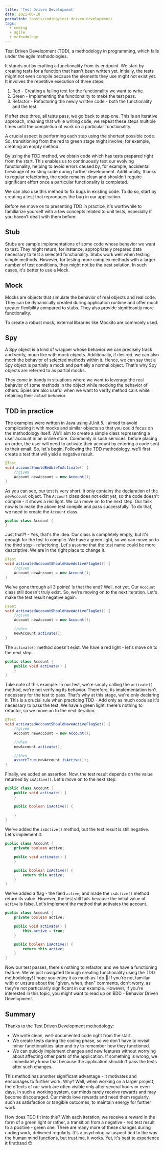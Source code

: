```yaml
---
title: 'Test Driven Development'
date: 2021-06-18
permalink: /posts/coding/test-driven-development/
tags:
  + coding
  + agile
  + methodology
---
```


Test Driven Development (TDD), a methodology in programming, which falls under the agile methodologies.

It stands out by crafting a functionality from its endpoint.
We start by creating tests for a function that hasn't been written yet.
Initially, the tests might not even compile because the elements they use might not exist yet.
It involves the repetitive execution of three steps:

1. Red - Creating a failing test for the functionality we want to write.
2. Green - Implementing the functionality to make the test pass.
3. Refactor - Refactoring the newly written code - both the functionality and the test.

If after step three, all tests pass, we go back to step one.
This is an iterative approach, meaning that while writing code, we repeat these steps multiple times until the completion of work on a particular functionality.

A crucial aspect is performing each step using the shortest possible code.
So, transitioning from the red to green stage might involve, for example, creating an empty method.

By using the TDD method, we obtain code which has tests prepared right from the start.
This enables us to continuously test our evolving functionality, helping to avoid errors caused by, for example, accidental breakage of existing code during further development.
Additionally, thanks to regular refactoring, the code remains clean and shouldn't require significant effort once a particular functionality is completed.

We can also use this method to fix bugs in existing code.
To do so, start by creating a test that reproduces the bug in our application.

Before we move on to presenting TDD in practice, it's worthwhile to familiarize yourself with a few concepts related to unit tests, especially if you haven't dealt with them before.

## Stub

Stubs are sample implementations of some code whose behavior we want to test.
They might return, for instance, appropriately prepared data necessary to test a selected functionality.
Stubs work well when testing simple methods.
However, for testing more complex methods with a larger number of test conditions, they might not be the best solution.
In such cases, it's better to use a Mock.

## Mock

Mocks are objects that simulate the behavior of real objects and real code.
They can be dynamically created during application runtime and offer much greater flexibility compared to stubs.
They also provide significantly more functionality.

To create a robust mock, external libraries like Mockito are commonly used.

## Spy

A Spy object is a kind of wrapper whose behavior we can precisely track and verify, much like with mock objects.
Additionally, if desired, we can also mock the behavior of selected methods within it.
Hence, we can say that a Spy object is partially a mock and partially a normal object.
That's why Spy objects are referred to as partial mocks.

They come in handy in situations where we want to leverage the real behavior of some methods in the object while mocking the behavior of others.
Spies are also useful when we want to verify method calls while retaining their actual behavior.

## TDD in practice

The examples were written in Java using JUnit 5.
I aimed to avoid complicating it with mocks and similar objects so that you could focus on the methodology itself.
We'll aim to create a simple class representing a user account in an online store.
Commonly in such services, before placing an order, the user will need to activate their account by entering a code sent to their email.
So, let's begin.
Following the TDD methodology, we'll first create a test that will yield a negative result.

```java
@Test
void accountShouldBeAbleToActivate() {
    //given
    Account newAccount = new Account();
}
```

As you can see, our test is very short.
It only contains the declaration of the `newAccount` object.
The `Account` class does not exist yet, so the code doesn't compile - it shows a red light.
We can move on to the next step.
Our task now is to make the above test compile and pass successfully.
To do that, we need to create the `Account` class.

```java
public class Account {
}
```

Just that?! - Yes, that's the idea.
Our class is completely empty, but it's enough for the test to compile.
We have a green light, so we can move on to the third step - refactoring.
Let's assume that the test name could be more descriptive.
We are in the right place to change it.

```java
@Test
void activatedAccountShouldHaveActiveFlagSet() {
    //given
    Account newAccount = new Account();
}
```

We've gone through all 3 points!
Is that the end?
Well, not yet.
Our `Account` class still doesn't truly exist.
So, we're moving on to the next iteration.
Let's make the test result negative again.

```java
@Test
void activatedAccountShouldHaveActiveFlagSet() {
    //given
    Account newAccount = new Account();

    //when
    newAccount.activate();
}
```

The `activate()` method doesn't exist.
We have a red light - let's move on to the next step.

```java
public class Account {
    public void activate() {
    }
}
```

Take note of this example.
In our test, we're simply calling the `activate()` method, we're not verifying its behavior.
Therefore, its implementation isn't necessary for the test to pass.
That's why at this stage, we're only declaring it.
This is a crucial rule when practicing TDD - Add only as much code as it's necessary to pass the test.
We have a green light, there's nothing to refactor, so we move on to the next iteration.

```java
@Test
void activatedAccountShouldHaveActiveFlagSet() {
    //given
    Account newAccount = new Account();

    //when
    newAccount.activate();

    //then
    assertTrue(newAccount.isActive());
}
```

Finally, we added an assertion.
Now, the test result depends on the value returned by `isActive()`.
Let's move on to the next step:

```java
public class Account {
    public void activate() {
    }

    public boolean isActive() {
        
    }
}
```

We've added the `isActive()` method, but the test result is still negative.
Let's implement it:

```java
public class Account {
    private boolean active;

    public void activate() {
    }

    public boolean isActive() {
        return this.active;
    }
}
```

We've added a flag - the field `active`, and made the `isActive()` method return its value.
However, the test still fails because the initial value of `active` is false.
Let's implement the method that activates the account.

```java
public class Account {
    private boolean active;

    public void activate() {
        this.active = true;
    }

    public boolean isActive() {
        return this.active;
    }
}
```

Now our test passes, there's nothing to refactor, and we have a functioning feature.
We've just navigated through creating functionality using the TDD methodology!
I hope you enjoy it as much as I do 🙂
If you're not familiar with or unsure about the "given, when, then" comments, don't worry, as they're not particularly significant in our example.
However, if you're interested in this topic, you might want to read up on BDD - Behavior Driven Development.

## Summary

Thanks to the Test Driven Development methodology:

- We write clean, well-documented code right from the start.
- We create tests during the coding phase, so we don't have to revisit minor functionalities later and try to remember how they functioned.
- We can quickly implement changes and new features without worrying about affecting other parts of the application.
If something is wrong, we immediately know that because the application shouldn't pass the tests after such changes.

This method has another significant advantage - it motivates and encourages to further work.
Why? Well, when working on a larger project, the effects of our work are often visible only after several hours or even days.
In such a working system, our minds rarely receive rewards and may become discouraged.
Our minds love rewards and need them regularly, such as satisfaction or tangible outcomes, to maintain energy for further work.

How does TDD fit into this?
With each iteration, we receive a reward in the form of a green light or rather, a transition from a negative - red test result to a positive - green one.
There are many more of these changes during coding work, delivered regularly.
It's a psychological aspect tied to the way the human mind functions, but trust me, it works.
Yet, it's best to experience it firsthand 😉
